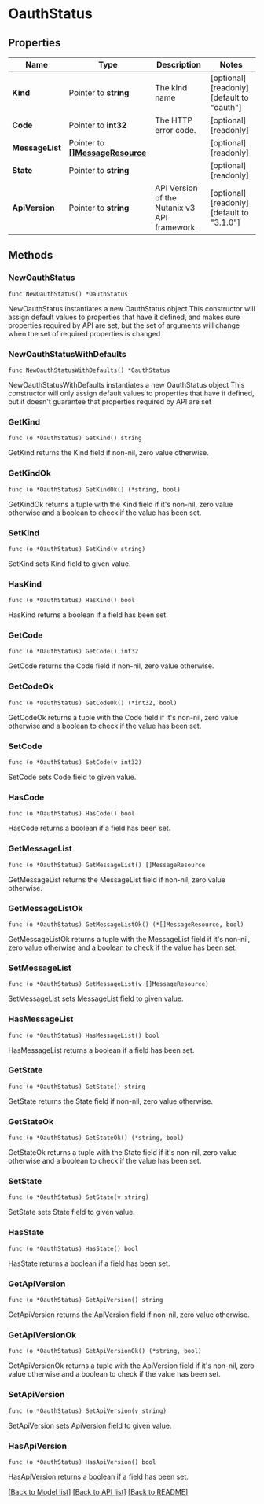 # OauthStatus

## Properties

Name | Type | Description | Notes
------------ | ------------- | ------------- | -------------
**Kind** | Pointer to **string** | The kind name | [optional] [readonly] [default to "oauth"]
**Code** | Pointer to **int32** | The HTTP error code. | [optional] [readonly] 
**MessageList** | Pointer to [**[]MessageResource**](MessageResource.md) |  | [optional] [readonly] 
**State** | Pointer to **string** |  | [optional] [readonly] 
**ApiVersion** | Pointer to **string** | API Version of the Nutanix v3 API framework. | [optional] [readonly] [default to "3.1.0"]

## Methods

### NewOauthStatus

`func NewOauthStatus() *OauthStatus`

NewOauthStatus instantiates a new OauthStatus object
This constructor will assign default values to properties that have it defined,
and makes sure properties required by API are set, but the set of arguments
will change when the set of required properties is changed

### NewOauthStatusWithDefaults

`func NewOauthStatusWithDefaults() *OauthStatus`

NewOauthStatusWithDefaults instantiates a new OauthStatus object
This constructor will only assign default values to properties that have it defined,
but it doesn't guarantee that properties required by API are set

### GetKind

`func (o *OauthStatus) GetKind() string`

GetKind returns the Kind field if non-nil, zero value otherwise.

### GetKindOk

`func (o *OauthStatus) GetKindOk() (*string, bool)`

GetKindOk returns a tuple with the Kind field if it's non-nil, zero value otherwise
and a boolean to check if the value has been set.

### SetKind

`func (o *OauthStatus) SetKind(v string)`

SetKind sets Kind field to given value.

### HasKind

`func (o *OauthStatus) HasKind() bool`

HasKind returns a boolean if a field has been set.

### GetCode

`func (o *OauthStatus) GetCode() int32`

GetCode returns the Code field if non-nil, zero value otherwise.

### GetCodeOk

`func (o *OauthStatus) GetCodeOk() (*int32, bool)`

GetCodeOk returns a tuple with the Code field if it's non-nil, zero value otherwise
and a boolean to check if the value has been set.

### SetCode

`func (o *OauthStatus) SetCode(v int32)`

SetCode sets Code field to given value.

### HasCode

`func (o *OauthStatus) HasCode() bool`

HasCode returns a boolean if a field has been set.

### GetMessageList

`func (o *OauthStatus) GetMessageList() []MessageResource`

GetMessageList returns the MessageList field if non-nil, zero value otherwise.

### GetMessageListOk

`func (o *OauthStatus) GetMessageListOk() (*[]MessageResource, bool)`

GetMessageListOk returns a tuple with the MessageList field if it's non-nil, zero value otherwise
and a boolean to check if the value has been set.

### SetMessageList

`func (o *OauthStatus) SetMessageList(v []MessageResource)`

SetMessageList sets MessageList field to given value.

### HasMessageList

`func (o *OauthStatus) HasMessageList() bool`

HasMessageList returns a boolean if a field has been set.

### GetState

`func (o *OauthStatus) GetState() string`

GetState returns the State field if non-nil, zero value otherwise.

### GetStateOk

`func (o *OauthStatus) GetStateOk() (*string, bool)`

GetStateOk returns a tuple with the State field if it's non-nil, zero value otherwise
and a boolean to check if the value has been set.

### SetState

`func (o *OauthStatus) SetState(v string)`

SetState sets State field to given value.

### HasState

`func (o *OauthStatus) HasState() bool`

HasState returns a boolean if a field has been set.

### GetApiVersion

`func (o *OauthStatus) GetApiVersion() string`

GetApiVersion returns the ApiVersion field if non-nil, zero value otherwise.

### GetApiVersionOk

`func (o *OauthStatus) GetApiVersionOk() (*string, bool)`

GetApiVersionOk returns a tuple with the ApiVersion field if it's non-nil, zero value otherwise
and a boolean to check if the value has been set.

### SetApiVersion

`func (o *OauthStatus) SetApiVersion(v string)`

SetApiVersion sets ApiVersion field to given value.

### HasApiVersion

`func (o *OauthStatus) HasApiVersion() bool`

HasApiVersion returns a boolean if a field has been set.


[[Back to Model list]](../README.md#documentation-for-models) [[Back to API list]](../README.md#documentation-for-api-endpoints) [[Back to README]](../README.md)


